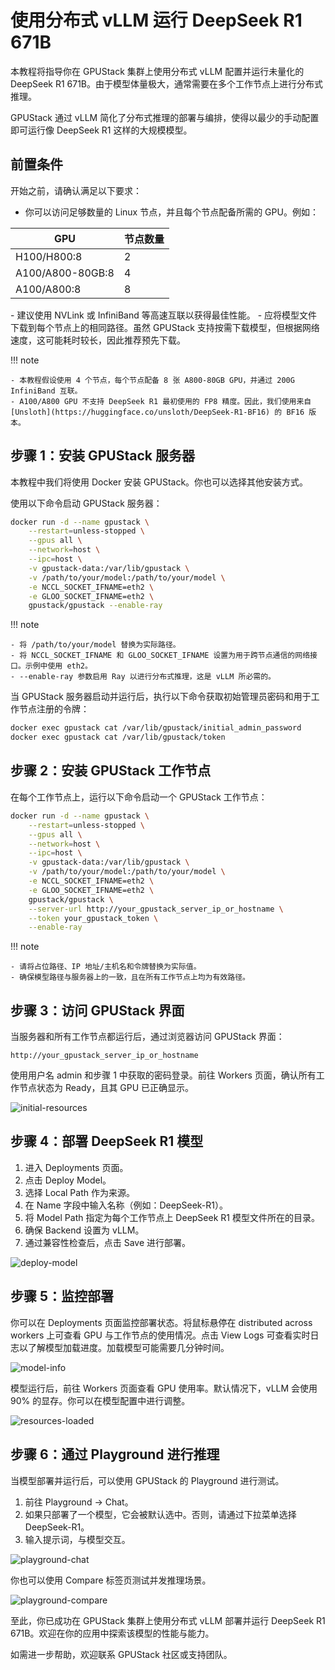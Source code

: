 # 使用分布式 vLLM 运行 DeepSeek R1 671B

本教程将指导你在 GPUStack 集群上使用分布式 vLLM 配置并运行未量化的 DeepSeek R1 671B。由于模型体量极大，通常需要在多个工作节点上进行分布式推理。

GPUStack 通过 vLLM 简化了分布式推理的部署与编排，使得以最少的手动配置即可运行像 DeepSeek R1 这样的大规模模型。

## 前置条件

开始之前，请确认满足以下要求：

- 你可以访问足够数量的 Linux 节点，并且每个节点配备所需的 GPU。例如：

<div class="center-table" markdown>

| **GPU**          | **节点数量** |
| ---------------- | ------------ |
| H100/H800:8      | 2            |
| A100/A800-80GB:8 | 4            |
| A100/A800:8      | 8            |

</div>
- 建议使用 NVLink 或 InfiniBand 等高速互联以获得最佳性能。
- 应将模型文件下载到每个节点上的相同路径。虽然 GPUStack 支持按需下载模型，但根据网络速度，这可能耗时较长，因此推荐预先下载。

!!! note

    - 本教程假设使用 4 个节点，每个节点配备 8 张 A800-80GB GPU，并通过 200G InfiniBand 互联。
    - A100/A800 GPU 不支持 DeepSeek R1 最初使用的 FP8 精度。因此，我们使用来自 [Unsloth](https://huggingface.co/unsloth/DeepSeek-R1-BF16) 的 BF16 版本。

## 步骤 1：安装 GPUStack 服务器

本教程中我们将使用 Docker 安装 GPUStack。你也可以选择其他安装方式。

使用以下命令启动 GPUStack 服务器：

```bash
docker run -d --name gpustack \
    --restart=unless-stopped \
    --gpus all \
    --network=host \
    --ipc=host \
    -v gpustack-data:/var/lib/gpustack \
	-v /path/to/your/model:/path/to/your/model \
	-e NCCL_SOCKET_IFNAME=eth2 \
	-e GLOO_SOCKET_IFNAME=eth2 \
    gpustack/gpustack --enable-ray
```

!!! note

    - 将 /path/to/your/model 替换为实际路径。
    - 将 NCCL_SOCKET_IFNAME 和 GLOO_SOCKET_IFNAME 设置为用于跨节点通信的网络接口。示例中使用 eth2。
    - --enable-ray 参数启用 Ray 以进行分布式推理，这是 vLLM 所必需的。

当 GPUStack 服务器启动并运行后，执行以下命令获取初始管理员密码和用于工作节点注册的令牌：

```bash
docker exec gpustack cat /var/lib/gpustack/initial_admin_password
docker exec gpustack cat /var/lib/gpustack/token
```

## 步骤 2：安装 GPUStack 工作节点

在每个工作节点上，运行以下命令启动一个 GPUStack 工作节点：

```bash
docker run -d --name gpustack \
    --restart=unless-stopped \
    --gpus all \
    --network=host \
    --ipc=host \
    -v gpustack-data:/var/lib/gpustack \
	-v /path/to/your/model:/path/to/your/model \
	-e NCCL_SOCKET_IFNAME=eth2 \
	-e GLOO_SOCKET_IFNAME=eth2 \
    gpustack/gpustack \
    --server-url http://your_gpustack_server_ip_or_hostname \
	--token your_gpustack_token \
	--enable-ray
```

!!! note

    - 请将占位路径、IP 地址/主机名和令牌替换为实际值。
    - 确保模型路径与服务器上的一致，且在所有工作节点上均为有效路径。

## 步骤 3：访问 GPUStack 界面

当服务器和所有工作节点都运行后，通过浏览器访问 GPUStack 界面：

```
http://your_gpustack_server_ip_or_hostname
```

使用用户名 admin 和步骤 1 中获取的密码登录。前往 Workers 页面，确认所有工作节点状态为 Ready，且其 GPU 已正确显示。

![initial-resources](../../assets/tutorials/running-deepseek-r1-671b-with-distributed-vllm/initial-resources.png)

## 步骤 4：部署 DeepSeek R1 模型

1. 进入 Deployments 页面。
2. 点击 Deploy Model。
3. 选择 Local Path 作为来源。
4. 在 Name 字段中输入名称（例如：DeepSeek-R1）。
5. 将 Model Path 指定为每个工作节点上 DeepSeek R1 模型文件所在的目录。
6. 确保 Backend 设置为 vLLM。
7. 通过兼容性检查后，点击 Save 进行部署。

![deploy-model](../../assets/tutorials/running-deepseek-r1-671b-with-distributed-vllm/deploy-model.png)

## 步骤 5：监控部署

你可以在 Deployments 页面监控部署状态。将鼠标悬停在 distributed across workers 上可查看 GPU 与工作节点的使用情况。点击 View Logs 可查看实时日志以了解模型加载进度。加载模型可能需要几分钟时间。

![model-info](../../assets/tutorials/running-deepseek-r1-671b-with-distributed-vllm/model-info.png)

模型运行后，前往 Workers 页面查看 GPU 使用率。默认情况下，vLLM 会使用 90% 的显存。你可以在模型配置中进行调整。

![resources-loaded](../../assets/tutorials/running-deepseek-r1-671b-with-distributed-vllm/resources-loaded.png)

## 步骤 6：通过 Playground 进行推理

当模型部署并运行后，可以使用 GPUStack 的 Playground 进行测试。

1. 前往 Playground -> Chat。
2. 如果只部署了一个模型，它会被默认选中。否则，请通过下拉菜单选择 DeepSeek-R1。
3. 输入提示词，与模型交互。

![playground-chat](../../assets/tutorials/running-deepseek-r1-671b-with-distributed-vllm/playground-chat.png)

你也可以使用 Compare 标签页测试并发推理场景。

![playground-compare](../../assets/tutorials/running-deepseek-r1-671b-with-distributed-vllm/playground-compare.png)

至此，你已成功在 GPUStack 集群上使用分布式 vLLM 部署并运行 DeepSeek R1 671B。欢迎在你的应用中探索该模型的性能与能力。

如需进一步帮助，欢迎联系 GPUStack 社区或支持团队。